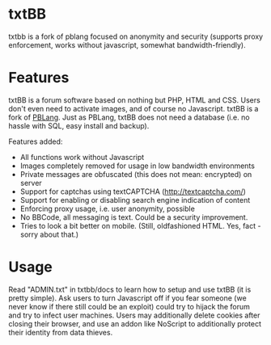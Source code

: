 txtBB
=====

txtbb is a fork of pblang focused on anonymity and security (supports 
proxy enforcement, works without javascript, somewhat bandwidth-friendly).

Features
========

txtBB is a forum software based on nothing but PHP, HTML and CSS. Users
don't even need to activate images, and of course no Javascript. txtBB
is a fork of [PBLang](http://sourceforge.net/projects/pblang/). Just
as PBLang, txtBB does not need a database (i.e. no hassle with SQL, easy
install and backup).

Features added:
* All functions work without Javascript
* Images completely removed for usage in low bandwidth environments
* Private messages are obfuscated (this does not mean: encrypted) on server
* Support for captchas using textCAPTCHA (http://textcaptcha.com/)
* Support for enabling or disabling search engine indication of content
* Enforcing proxy usage, i.e. user anonymity, possible
* No BBCode, all messaging is text. Could be a security improvement.
* Tries to look a bit better on mobile. (Still, oldfashioned HTML. Yes, fact - sorry about that.)

Usage
=====

Read "ADMIN.txt" in txtbb/docs to learn how to setup and use txtBB (it 
is pretty simple).
Ask users to turn Javascript off if you fear someone (we never know if
there still could be an exploit) could try to hijack the forum and 
try to infect user machines. 
Users may additionally delete cookies after closing their
browser, and use an addon like NoScript to additionally protect their
identity from data thieves.
